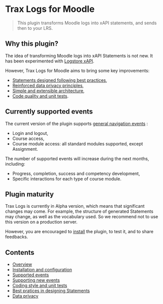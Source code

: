 # Trax Logs for Moodle

> This plugin transforms Moodle logs into xAPI statements, and sends then to your LRS.


## Why this plugin?

The idea of transforming Moodle logs into xAPI Statements is not new. 
It has been experimented with [Logstore xAPI](https://moodle.org/plugins/view/logstore_xapi).

However, Trax Logs for Moodle aims to bring some key improvements:
* [Statements designed following best practices](doc/best-practices.md),
* [Reinforced data privacy principles](doc/privacy.md),
* [Simple and extensible architecture](doc/extend.md),
* [Code quality and unit tests](doc/test.md).


## Currently supported events

The current version of the plugin supports [general navigation events](doc/events.md) :
* Login and logout,
* Course access,
* Course module access: all standard modules supported, except Assignment.

The number of supported events will increase during the next months, including:
* Progress, completion, success and competency development,
* Specific interactions for each type of course module.


## Plugin maturity

Trax Logs is currently in Alpha version, which means that significant changes may come.
For example, the structure of generated Statements may change, as well as the vocabulary used.
So we recommend not to use this version on a production server.

However, you are encouraged to [install](doc/install.md) the plugin, to test it, and to share feedbacks.


## Contents

* [Overview](README.md)
* [Installation and configuration](doc/install.md)
* [Supported events](doc/events.md)
* [Supporting new events](doc/extend.md)
* [Coding style and unit tests](doc/test.md)
* [Best pratices in designing Statements](doc/best-practices.md)
* [Data privacy](doc/privacy.md)

